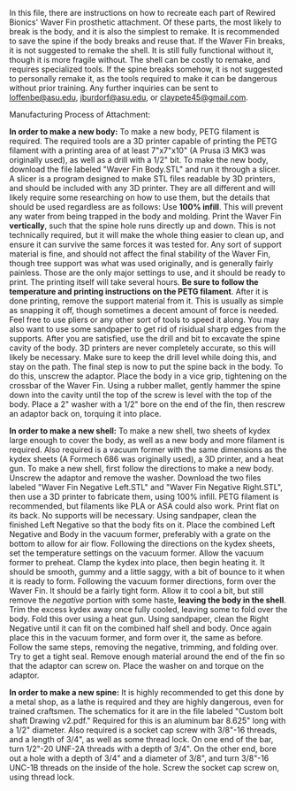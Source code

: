 In this file, there are instructions on how to recreate each part of Rewired Bionics' Waver Fin prosthetic attachment. Of these parts, the most likely to break is the body, and it is also the simplest to remake. It is recommended to save the spine if the body breaks and reuse that. If the Waver Fin breaks, it is not suggested to remake the shell. It is still fully functional without it, though it is more fragile without. The shell can be costly to remake, and requires specialized tools. If the spine breaks somehow, it is not suggested to personally remake it, as the tools required to make it can be dangerous  without prior training. Any further inquiries can be sent to loffenbe@asu.edu, jburdorf@asu.edu, or claypete45@gmail.com.

Manufacturing Process of Attachment:

  **In order to make a new body:** 
    To make a new body, PETG filament is required. The required tools are a 3D printer capable of printing the PETG filament with a printing area of at least 7"x7"x10" (A Prusa i3 MK3 was originally used), as well as a drill with a 1/2" bit.
    To make the new body, download the file labeled "Waver Fin Body.STL" and run it through a slicer. A slicer is a program designed to make STL files readable by 3D printers, and should be included with any 3D printer. They are all different and will likely require some researching on how to use them, but the details that should be used regardless are as follows: Use **100% infill**. This will prevent any water from being trapped in the body and molding. Print the Waver Fin **vertically**, such that the spine hole runs directly up and down. This is not technically required, but it will make the whole thing easier to clean up, and ensure it can survive the same forces it was tested for. Any sort of support material is fine, and should not affect the final stability of the Waver Fin, though tree support was what was used originally, and is generally fairly painless. Those are the only major settings to use, and it should be ready to print. The printing itself will take several hours. **Be sure to follow the temperature and printing instructions on the PETG filament**. 
    After it is done printing, remove the support material from it. This is usually as simple as snapping it off, though sometimes a decent amount of force is needed. Feel free to use pliers or any other sort of tools to speed it along. You may also want to use some sandpaper to get rid of risidual sharp edges from the supports. After you are satisfied, use the drill and bit to excavate the spine cavity of the body. 3D printers are never completely accurate, so this will likely be necessary. Make sure to keep the drill level while doing this, and stay on the path.
    The final step is now to put the spine back in the body. To do this, unscrew the adaptor. Place the body in a vice grip, tightening on the crossbar of the Waver Fin. Using a rubber mallet, gently hammer the spine down into the cavity until the top of the screw is level with the top of the body. Place a 2" washer with a 1/2" bore on the end of the fin, then rescrew an adaptor back on, torquing it into place.
    
  **In order to make a new shell:**
    To make a new shell, two sheets of kydex large enough to cover the body, as well as a new body and more filament is required. Also required is a vacuum former with the same dimensions as the kydex sheets (A Formech 686 was originally used), a 3D printer, and a heat gun.
    To make a new shell, first follow the directions to make a new body. Unscrew the adaptor and remove the washer. Download the two files labeled "Waver Fin Negative Left.STL" and "Waver Fin Negative Right.STL", then use a 3D printer to fabricate them, using 100% infill. PETG filament is recommended, but filaments like PLA or ASA could also work. Print flat on its back. No supports will be necessary. Using sandpaper, clean the finished Left Negative so that the body fits on it. Place the combined Left Negative and Body in the vacuum former, preferably with a grate on the bottom to allow for air flow. Following the directions on the kydex sheets, set the temperature settings on the vacuum former. Allow the vacuum former to preheat. Clamp the kydex into place, then begin heating it. It should be smooth, gummy and a little saggy, with a bit of bounce to it when it is ready to form. Following the vacuum former directions, form over the Waver Fin. It should be a fairly tight form. Allow it to cool a bit, but still remove the *negative* portion with some haste, **leaving the body in the shell**. Trim the excess kydex away once fully cooled, leaving some to fold over the body. Fold this over using a heat gun. Using sandpaper, clean the Right Negative until it can fit on the combined half shell and body. Once again place this in the vacuum former, and form over it, the same as before. Follow the same steps, removing the negative, trimming, and folding over. Try to get a tight seal. Remove enough material around the end of the fin so that the adaptor can screw on. Place the washer on and torque on the adaptor.
    
  **In order to make a new spine:**
    It is highly recommended to get this done by a metal shop, as a lathe is required and they are highly dangerous, even for trained craftsmen. The schematics for it are in the file labeled "Custom bolt shaft Drawing v2.pdf." Required for this is an aluminum bar 8.625" long with a 1/2" diameter. Also required is a socket cap screw with 3/8"-16 threads, and a length of 3/4", as well as some thread lock. 
    On one end of the bar, turn 1/2"-20 UNF-2A threads with a depth of 3/4". On the other end, bore out a hole with a depth of 3/4" and a diameter of 3/8", and turn 3/8"-16 UNC-1B threads on the inside of the hole. Screw the socket cap screw on, using thread lock. 
